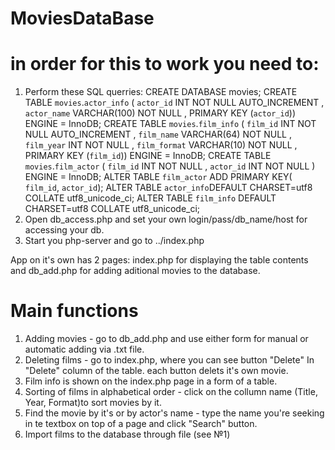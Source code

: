 # MoviesDataBase
# in order for this to work you need to:
1. Perform these SQL querries:
CREATE DATABASE movies; 
CREATE TABLE `movies`.`actor_info` ( `actor_id` INT NOT NULL AUTO_INCREMENT ,  `actor_name` VARCHAR(100) NOT NULL ,    PRIMARY KEY  (`actor_id`)) ENGINE = InnoDB;
CREATE TABLE `movies`.`film_info` ( `film_id` INT NOT NULL AUTO_INCREMENT , `film_name` VARCHAR(64) NOT NULL , `film_year` INT NOT NULL , `film_format` VARCHAR(10) NOT NULL , PRIMARY KEY (`film_id`)) ENGINE = InnoDB;
CREATE TABLE `movies`.`film_actor` ( `film_id` INT NOT NULL , `actor_id` INT NOT NULL ) ENGINE = InnoDB;
ALTER TABLE `film_actor` ADD PRIMARY KEY( `film_id`, `actor_id`);
ALTER TABLE `actor_info`DEFAULT  CHARSET=utf8 COLLATE utf8_unicode_ci;
ALTER TABLE `film_info` DEFAULT CHARSET=utf8 COLLATE utf8_unicode_ci;
2. Open db_access.php and set your own login/pass/db_name/host for accessing your db.
3. Start you php-server and go to ../index.php

App on it's own has 2 pages: 
index.php for displaying the table contents and db_add.php for adding aditional movies to the database.
# Main functions
1. Adding movies - go to db_add.php and use either form for manual or automatic adding via .txt file.
2. Deleting films - go to index.php, where you can see button "Delete" In "Delete" column of the table. each button delets it's own movie.
3. Film info is shown on the index.php page in a form of a table.
4. Sorting of films in alphabetical order - click on the collumn name (Title, Year, Format)to sort movies by it.
5. Find the movie by it's or by actor's name - type the name you're seeking in te textbox on top of a page and click "Search" button.
6. Import films to the database through file (see №1)
